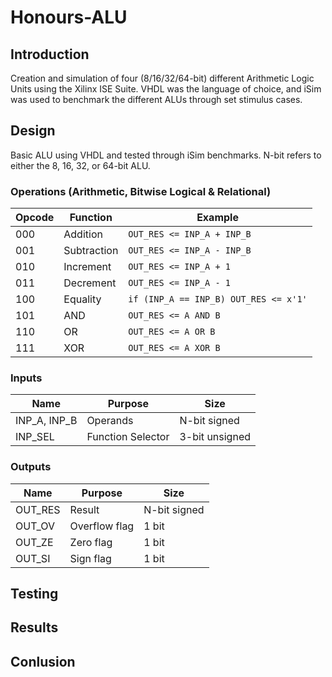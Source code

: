 # Honours-ALU

## Introduction

Creation and simulation of four (8/16/32/64-bit) different Arithmetic Logic Units using the Xilinx ISE Suite. VHDL was the language of choice, and iSim was used to benchmark the different ALUs through set stimulus cases. 

## Design

Basic ALU using VHDL and tested through iSim benchmarks. N-bit refers to either the 8, 16, 32, or 64-bit ALU.

### Operations (Arithmetic, Bitwise Logical & Relational)

| Opcode        | Function      | Example                               |
| ------------- | ------------- | ------------------------------------- |
| 000           | Addition      | `OUT_RES <= INP_A + INP_B`            |
| 001           | Subtraction   | `OUT_RES <= INP_A - INP_B`            |
| 010           | Increment     | `OUT_RES <= INP_A + 1`                |
| 011           | Decrement     | `OUT_RES <= INP_A - 1`                |
| 100           | Equality      | `if (INP_A == INP_B) OUT_RES <= x'1'` |
| 101           | AND           | `OUT_RES <= A AND B`                  |
| 110           | OR            | `OUT_RES <= A OR B`                   |
| 111           | XOR           | `OUT_RES <= A XOR B`                  |

### Inputs

| Name          | Purpose           | Size           |
| ------------- | ----------------- | -------------- |
| INP_A, INP_B  | Operands          | N-bit signed   |
| INP_SEL       | Function Selector | 3-bit unsigned |

### Outputs

| Name    | Purpose       | Size          |
| ------- | ------------- | ------------- |
| OUT_RES | Result        | N-bit signed  |
| OUT_OV  | Overflow flag | 1 bit         |
| OUT_ZE  | Zero flag     | 1 bit         |
| OUT_SI  | Sign flag     | 1 bit         |

## Testing

## Results

## Conlusion

